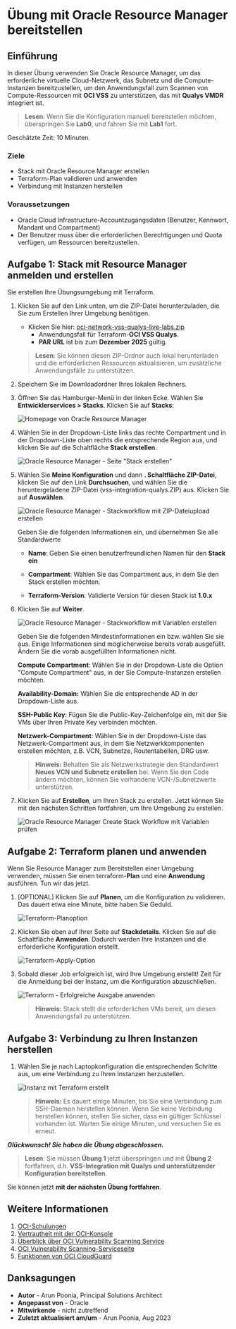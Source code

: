 # Übung mit Oracle Resource Manager bereitstellen

## Einführung

In dieser Übung verwenden Sie Oracle Resource Manager, um das erforderliche virtuelle Cloud-Netzwerk, das Subnetz und die Compute-Instanzen bereitzustellen, um den Anwendungsfall zum Scannen von Compute-Ressourcen mit **OCI VSS** zu unterstützen, das mit **Qualys VMDR** integriert ist.

> **Lesen**: Wenn Sie die Konfiguration manuell bereitstellen möchten, überspringen Sie **Lab0**, und fahren Sie mit **Lab1** fort.

Geschätzte Zeit: 10 Minuten.

### Ziele

*   Stack mit Oracle Resource Manager erstellen
*   Terraform-Plan validieren und anwenden
*   Verbindung mit Instanzen herstellen

### Voraussetzungen

*   Oracle Cloud Infrastructure-Accountzugangsdaten (Benutzer, Kennwort, Mandant und Compartment)
*   Der Benutzer muss über die erforderlichen Berechtigungen und Quota verfügen, um Ressourcen bereitzustellen.

## Aufgabe 1: Stack mit Resource Manager anmelden und erstellen

Sie erstellen Ihre Übungsumgebung mit Terraform.

1.  Klicken Sie auf den Link unten, um die ZIP-Datei herunterzuladen, die Sie zum Erstellen Ihrer Umgebung benötigen.
    
    *   Klicken Sie hier: [oci-network-vss-qualys-live-labs.zip](https://objectstorage.us-ashburn-1.oraclecloud.com/p/BkK1Z_-xHSgAgdyXQtvmCX2JdW4k3XOGAoAZ9vTZMuL3sIxRBK2-U-na6piBtDau/n/partners/b/files/o/vss-integration-qualys.zip)
        *   Anwendungsfall für Terraform-**OCI VSS Qualys**.
        *   **PAR URL** ist bis zum **Dezember 2025** gültig.
    
    > **Lesen**: Sie können diesen ZIP-Ordner auch lokal herunterladen und die erforderlichen Ressourcen aktualisieren, um zusätzliche Anwendungsfälle zu unterstützen.
    
2.  Speichern Sie im Downloadordner Ihres lokalen Rechners.
    
3.  Öffnen Sie das Hamburger-Menü in der linken Ecke. Wählen Sie **Entwicklerservices > Stacks**. Klicken Sie auf **Stacks**:
    
    ![Homepage von Oracle Resource Manager](./images/orm-home-page.png " ")
    
4.  Wählen Sie in der Dropdown-Liste links das rechte Compartment und in der Dropdown-Liste oben rechts die entsprechende Region aus, und klicken Sie auf die Schaltfläche **Stack erstellen**.
    
    ![Oracle Resource Manager - Seite "Stack erstellen"](./images/create-stack-page.png " ")
    
5.  Wählen Sie **Meine Konfiguration** und dann **. Schaltfläche ZIP-Datei**, klicken Sie auf den Link **Durchsuchen**, und wählen Sie die heruntergeladene ZIP-Datei (vss-integration-qualys.ZIP) aus. Klicken Sie auf **Auswählen**.
    
    ![Oracle Resource Manager - Stackworkflow mit ZIP-Dateiupload erstellen](./images/myconfiguration-upload-zip-initial-configuration.png " ")
    
    Geben Sie die folgenden Informationen ein, und übernehmen Sie alle Standardwerte
    
    *   **Name**: Geben Sie einen benutzerfreundlichen Namen für den **Stack ein**
        
    *   **Compartment**: Wählen Sie das Compartment aus, in dem Sie den Stack erstellen möchten.
        
    *   **Terraform-Version**: Validierte Version für diesen Stack ist **1.0.x**
        
6.  Klicken Sie auf **Weiter**.
    
    ![Oracle Resource Manager - Stackworkflow mit Variablen erstellen](./images/myconfiguration-upload-zip-initial-configuration-step2.png " ")
    
    Geben Sie die folgenden Mindestinformationen ein bzw. wählen Sie sie aus. Einige Informationen sind möglicherweise bereits vorab ausgefüllt. Ändern Sie die vorab ausgefüllten Informationen nicht.
    
    **Compute Compartment**: Wählen Sie in der Dropdown-Liste die Option "Compute Compartment" aus, in der Sie Compute-Instanzen erstellen möchten.
    
    **Availability-Domain:** Wählen Sie die entsprechende AD in der Dropdown-Liste aus.
    
    **SSH-Public Key**: Fügen Sie die Public-Key-Zeichenfolge ein, mit der Sie VMs über Ihren Private Key verbinden möchten.
    
    **Netzwerk-Compartment**: Wählen Sie in der Dropdown-Liste das Netzwerk-Compartment aus, in dem Sie Netzwerkkomponenten erstellen möchten, z.B. VCN, Subnetze, Routentabellen, DRG usw.
    
    > **Hinweis:** Behalten Sie als Netzwerkstrategie den Standardwert **Neues VCN und Subnetz erstellen** bei. Wenn Sie den Code ändern möchten, können Sie vorhandene VCN-/Subnetzwerte unterstützen.
    
7.  Klicken Sie auf **Erstellen**, um Ihren Stack zu erstellen. Jetzt können Sie mit den nächsten Schritten fortfahren, um Ihre Umgebung zu erstellen.
    
    ![Oracle Resource Manager Create Stack Workflow mit Variablen prüfen](./images/myconfiguration-upload-zip-initial-configuration-step3.png " ")
    

## Aufgabe 2: Terraform planen und anwenden

Wenn Sie Resource Manager zum Bereitstellen einer Umgebung verwenden, müssen Sie einen terraform-**Plan** und eine **Anwendung** ausführen. Tun wir das jetzt.

1.  \[OPTIONAL\] Klicken Sie auf **Planen**, um die Konfiguration zu validieren. Das dauert etwa eine Minute, bitte haben Sie Geduld.
    
    ![Terraform-Planoption](./images/terraform-plan.png " ")
    
2.  Klicken Sie oben auf Ihrer Seite auf **Stackdetails**. Klicken Sie auf die Schaltfläche **Anwenden**. Dadurch werden Ihre Instanzen und die erforderliche Konfiguration erstellt.
    
    ![Terraform-Apply-Option](./images/terraform-apply.png " ")
    
3.  Sobald dieser Job erfolgreich ist, wird Ihre Umgebung erstellt! Zeit für die Anmeldung bei der Instanz, um die Konfiguration abzuschließen.
    
    ![Terraform - Erfolgreiche Ausgabe anwenden](./images/terraform-apply-success.png " ")
    
    > **Hinweis:** Stack stellt die erforderlichen VMs bereit, um diesen Anwendungsfall zu unterstützen.
    

## Aufgabe 3: Verbindung zu Ihren Instanzen herstellen

1.  Wählen Sie je nach Laptopkonfiguration die entsprechenden Schritte aus, um eine Verbindung zu Ihren Instanzen herzustellen.
    
    ![Instanz mit Terraform erstellt](./images/final-instances.png " ")
    
    > **Hinweis:** Es dauert einige Minuten, bis Sie eine Verbindung zum SSH-Daemon herstellen können. Wenn Sie keine Verbindung herstellen können, stellen Sie sicher, dass ein gültiger Schlüssel vorhanden ist. Warten Sie einige Minuten, und versuchen Sie es erneut.
    

_**Glückwunsch! Sie haben die Übung abgeschlossen.**_

> **Lesen**: Sie müssen **Übung 1** jetzt überspringen und mit **Übung 2** fortfahren, d.h. **VSS-Integration mit Qualys und unterstützender Konfiguration bereitstellen**.

Sie können jetzt **mit der nächsten Übung fortfahren**.

## Weitere Informationen

1.  [OCI-Schulungen](https://www.oracle.com/cloud/iaas/training/)
2.  [Vertrautheit mit der OCI-Konsole](https://docs.us-phoenix-1.oraclecloud.com/Content/GSG/Concepts/console.htm)
3.  [Überblick über OCI Vulnerability Scanning Service](https://docs.oracle.com/en-us/iaas/scanning/home.htm)
4.  [OCI Vulnerability Scanning-Serviceseite](https://www.oracle.com/security/cloud-security/cloud-guard/)
5.  [Funktionen von OCI CloudGuard](https://www.oracle.com/security/cloud-security/cloud-guard/)

## Danksagungen

*   **Autor** - Arun Poonia, Principal Solutions Architect
*   **Angepasst von** - Oracle
*   **Mitwirkende** - nicht zutreffend
*   **Zuletzt aktualisiert am/um** - Arun Poonia, Aug 2023